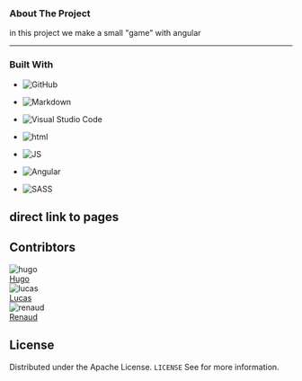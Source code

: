 ### About The Project

in this project we make a small "game" with angular

---

### Built With
- ![GitHub](https://img.shields.io/badge/github-%23121011.svg?style=for-the-badge&logo=github&logoColor=white)

- ![Markdown](https://img.shields.io/badge/markdown-%23000000.svg?style=for-the-badge&logo=markdown&logoColor=white)

- ![Visual Studio Code](https://img.shields.io/badge/Visual%20Studio%20Code-0078d7.svg?style=for-the-badge&logo=visual-studio-code&logoColor=white)
 
- ![html](https://img.shields.io/badge/HTML5-E34F26?style=for-the-badge&logo=html5&logoColor=white)

- ![JS](https://img.shields.io/badge/JavaScript-323330?style=for-the-badge&logo=javascript&logoColor=F7DF1E)

- ![Angular](https://img.shields.io/badge/Angular-DD0031?style=for-the-badge&logo=angular&logoColor=white)

- ![SASS](https://img.shields.io/badge/Sass-CC6699?style=for-the-badge&logo=sass&logoColor=white)

## direct link to pages


## Contribtors
 ![hugo](https://avatars.githubusercontent.com/u/130973430?s=64&v=4) <br/>
 [Hugo](https://github.com/Hugo-walando)<br/>
 ![lucas](https://avatars.githubusercontent.com/u/119311853?s=64&v=4) <br/>
 [Lucas](https://github.com/MrLkuch)<br/>
 ![renaud](https://avatars.githubusercontent.com/u/132342520?s=64&v=4) <br/>
 [Renaud](https://github.com/RenaudBaussart)<br/>

## License

Distributed under the Apache License. `LICENSE` See for more information.